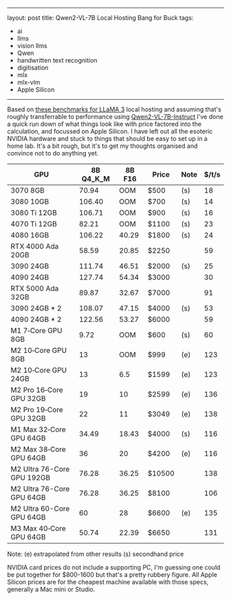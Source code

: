  ---
layout: post
title: Qwen2-VL-7B Local Hosting Bang for Buck
tags:
- ai
- llms
- vision llms
- Qwen
- handwritten text recognition
- digitisation
- mlx
- mlx-vlm
- Apple Silicon
---

Based on [these benchmarks for LLaMA 3](https://github.com/XiongjieDai/GPU-Benchmarks-on-LLM-Inference) local hosting and assuming that's roughly transferrable to performance using [Qwen2-VL-7B-Instruct](https://huggingface.co/Qwen/Qwen2-VL-7B-Instruct) I've done a quick run down of what things look like with price factored into the calculation, and focussed on Apple Silicon. I have left out all the esoteric NVIDIA hardware and stuck to things that should be easy to set up in a home lab. It's a bit rough, but it's to get my thoughts organised and convince not to do anything yet.

| GPU                        | 8B Q4_K_M | 8B F16 | Price    | Note    | $/t/s |
|----------------------------|-----------|--------|----------|---------|-------|
| 3070 8GB                   | 70.94     | OOM    | $500     | (s)     | 18    |
| 3080 10GB                  | 106.40    | OOM    | $700     | (s)     | 14    |
| 3080 Ti 12GB               | 106.71    | OOM    | $900     | (s)     | 16    |
| 4070 Ti 12GB               | 82.21     | OOM    | $1100    | (s)     | 23    |
| 4080 16GB                  | 106.22    | 40.29  | $1800    | (s)     | 24    |
| RTX 4000 Ada 20GB          | 58.59     | 20.85  | $2250    |         | 59    |
| 3090 24GB                  | 111.74    | 46.51  | $2000    | (s)     | 25    |
| 4090 24GB                  | 127.74    | 54.34  | $3000    |         | 30    |
| RTX 5000 Ada 32GB          | 89.87     | 32.67  | $7000    |         | 91    |
| 3090 24GB * 2              | 108.07    | 47.15  | $4000    | (s)     | 53    |
| 4090 24GB * 2              | 122.56    | 53.27  | $6000    |         | 59    |
| M1 7‑Core GPU 8GB          | 9.72      | OOM    | $600     | (s)     | 60    |
| M2 10‑Core GPU 8GB         | 13        | OOM    | $999     | (e)     | 123   |
| M2 10‑Core GPU 24GB        | 13        | 6.5    | $1599    | (e)     | 123   |
| M2 Pro 16‑Core GPU 32GB    | 19        | 10     | $2599    | (e)     | 136   |
| M2 Pro 19‑Core GPU 32GB    | 22        | 11     | $3049    | (e)     | 138   |
| M1 Max 32‑Core GPU 64GB    | 34.49     | 18.43  | $4000    | (s)     | 116   |
| M2 Max 38‑Core GPU 64GB    | 36        | 20     | $4200    | (e)     | 116   |
| M2 Ultra 76-Core GPU 192GB | 76.28     | 36.25  | $10500   |         | 138   |
| M2 Ultra 76-Core GPU 64GB  | 76.28     | 36.25  | $8100    |         | 106   |
| M2 Ultra 60-Core GPU 64GB  | 60        | 28     | $6600    | (e)     | 135   |
| M3 Max 40‑Core GPU 64GB    | 50.74     | 22.39  | $6650    |         | 131   |

Note:
(e) extrapolated from other results
(s) secondhand price

NVIDIA card prices do not include a supporting PC, I'm guessing one could be put together for $800-1600 but that's a pretty rubbery figure. All Apple Silicon prices are for the cheapest machine available with those specs, generally a Mac mini or Studio. 

